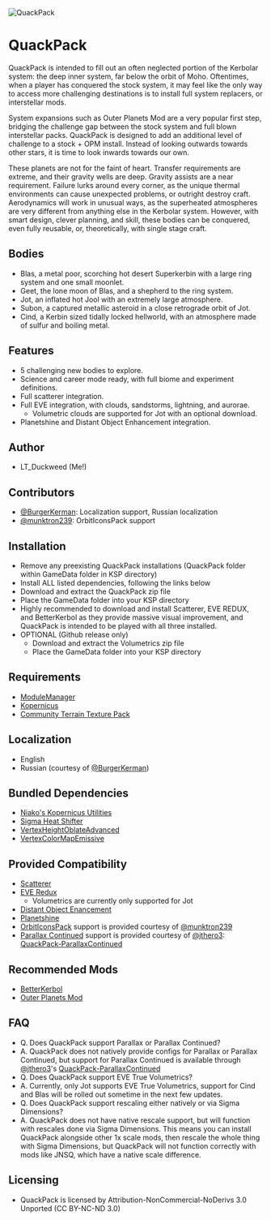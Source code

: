 ![QuackPack](Banner/QuackPack.png)
# QuackPack
QuackPack is intended to fill out an often neglected portion of the Kerbolar system: the deep inner system, far below the orbit of Moho.  Oftentimes, when a player has conquered the stock system, it may feel like the only way to access more challenging destinations is to install full system replacers, or interstellar mods.

System expansions such as Outer Planets Mod are a very popular first step, bridging the challenge gap between the stock system and full blown interstellar packs. QuackPack is designed to add an additional level of challenge to a stock + OPM install.  Instead of looking outwards towards other stars, it is time to look inwards towards our own.

These planets are not for the faint of heart.  Transfer requirements are extreme, and their gravity wells are deep.  Gravity assists are a near requirement. Failure lurks around every corner, as the unique thermal environments can cause unexpected problems, or outright destroy craft.  Aerodynamics will work in unusual ways, as the superheated atmospheres are very different from anything else in the Kerbolar system.  However, with smart design, clever planning, and skill, these bodies can be conquered, even fully reusable, or, theoretically, with single stage craft.

## Bodies
* Blas, a metal poor, scorching hot desert Superkerbin with a large ring system and one small moonlet.
* Geet, the lone moon of Blas, and a shepherd to the ring system.
* Jot, an inflated hot Jool with an extremely large atmosphere.
* Subon, a captured metallic asteroid in a close retrograde orbit of Jot.
* Cind, a Kerbin sized tidally locked hellworld, with an atmosphere made of sulfur and boiling metal.

## Features
* 5 challenging new bodies to explore.
* Science and career mode ready, with full biome and experiment definitions.
* Full scatterer integration.
* Full EVE integration, with clouds, sandstorms, lightning, and aurorae.
  * Volumetric clouds are supported for Jot with an optional download. 
* Planetshine and Distant Object Enhancement integration.

## Author
* LT_Duckweed (Me!)

## Contributors
* [@BurgerKerman](https://github.com/BurgerKerman): Localization support, Russian localization
* [@munktron239](https://github.com/munktron239): OrbitIconsPack support

## Installation
* Remove any preexisting QuackPack installations (QuackPack folder within GameData folder in KSP directory)
* Install ALL listed dependencies, following the links below
* Download and extract the QuackPack zip file
* Place the GameData folder into your KSP directory
* Highly recommended to download and install Scatterer, EVE REDUX, and BetterKerbol as they provide massive visual improvement, and QuackPack is intended to be played with all three installed.
* OPTIONAL (Github release only)
  * Download and extract the Volumetrics zip file
  * Place the GameData folder into your KSP directory

## Requirements
* [ModuleManager](https://forum.kerbalspaceprogram.com/index.php?/topic/50533-18x-112x-module-manager-422-june-18th-2022-the-heatwave-edition/)
* [Kopernicus](https://forum.kerbalspaceprogram.com/index.php?/topic/200143-180-1123-kopernicus-stable-branch-last-updated-august-12th-2022/)
* [Community Terrain Texture Pack](https://forum.kerbalspaceprogram.com/index.php?/topic/165873-ksp-15x-community-terrain-textures-pack-104-25-oct-2018/)

## Localization
* English
* Russian (courtesy of [@BurgerKerman](https://github.com/BurgerKerman))

## Bundled Dependencies
* [Niako's Kopernicus Utilities](https://forum.kerbalspaceprogram.com/index.php?/topic/207768-112-niakos-kopernicus-utilities-smoother-heightmaps/)
* [Sigma Heat Shifter](https://github.com/Sigma88/Sigma-HeatShifter)
* [VertexHeightOblateAdvanced](https://forum.kerbalspaceprogram.com/topic/222923-1125-kopernicus-vertexheightoblateadvanced-112-easy-oblate-bodies/)
* [VertexColorMapEmissive](https://forum.kerbalspaceprogram.com/topic/225111-1125-kopernicus-vertexcolormapemissive-100-easy-emissives/)

## Provided Compatibility
* [Scatterer](https://forum.kerbalspaceprogram.com/index.php?/topic/103963-wip19x-112x-scatterer-atmospheric-scattering-00838-14082022-scattering-improvements-in-game-atmo-generation-and-multi-sun-support/)
* [EVE Redux](https://forum.kerbalspaceprogram.com/index.php?/topic/196411-19-112x-eve-redux-performance-enhanced-eve-maintenance-v11171-09092022/)
  * Volumetrics are currently only supported for Jot
* [Distant Object Enancement](https://forum.kerbalspaceprogram.com/index.php?/topic/205063-ksp-131-distant-object-enhancement-doe-l-under-new-management-2119-2022-0727/)
* [Planetshine](https://forum.kerbalspaceprogram.com/index.php?/topic/173138-112x-planetshine-0266-feb-22-2022/)
* [OrbitIconsPack](https://forum.kerbalspaceprogram.com/topic/226024-112x-orbiticonspack-140-updated-march-16th-2025-cet/) support is provided courtesy of [@munktron239](https://github.com/munktron239)
* [Parallax Continued](https://forum.kerbalspaceprogram.com/topic/209714-112x-parallax-pbr-terrain-and-surface-objects-208/) support is provided courtesy of [@jthero3](https://github.com/jthero3): [QuackPack-ParallaxContinued](https://github.com/jthero3/QuackPack-ParallaxContinued/releases/latest)

## Recommended Mods
* [BetterKerbol](https://forum.kerbalspaceprogram.com/index.php?/topic/207389-112x-kopernicus-betterkerbol-v101-a-kerbol-graphics-enhancement/)
* [Outer Planets Mod](https://forum.kerbalspaceprogram.com/index.php?/topic/184789-131-112x-outer-planets-mod-v2210-3rd-jan-2022/)

## FAQ
* Q. Does QuackPack support Parallax or Parallax Continued?
* A. QuackPack does not natively provide configs for Parallax or Parallax Continued, but support for Parallax Continued is available through [@jthero3](https://github.com/jthero3)'s [QuackPack-ParallaxContinued](https://github.com/jthero3/QuackPack-ParallaxContinued/releases/latest)
* Q. Does QuackPack support EVE True Volumetrics?
* A. Currently, only Jot supports EVE True Volumetrics, support for Cind and Blas will be rolled out sometime in the next few updates.
* Q. Does QuackPack support rescaling either natively or via Sigma Dimensions?
* A. QuackPack does not have native rescale support, but will function with rescales done via Sigma Dimensions. This means you can install QuackPack alongside other 1x scale mods, then rescale the whole thing with Sigma Dimensions, but QuackPack will not function correctly with mods like JNSQ, which have a native scale difference.

## Licensing
* QuackPack is licensed by Attribution-NonCommercial-NoDerivs 3.0 Unported (CC BY-NC-ND 3.0)
